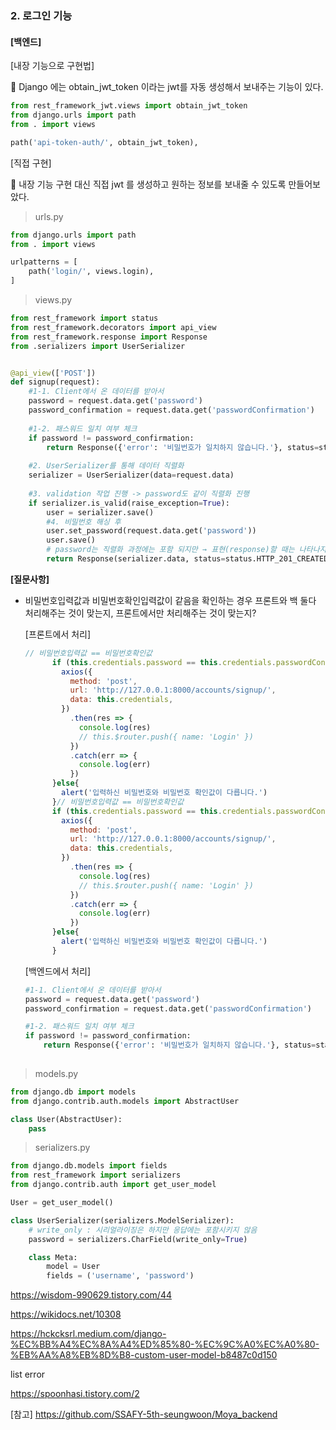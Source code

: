 ###

### 2. 로그인 기능

#### [백엔드]

[내장 기능으로 구현법]

🌷 Django 에는 obtain_jwt_token 이라는 jwt를 자동 생성해서 보내주는 기능이 있다.

```python
from rest_framework_jwt.views import obtain_jwt_token
from django.urls import path
from . import views

path('api-token-auth/', obtain_jwt_token),

```



[직접 구현]

🌻 내장 기능 구현 대신 직접 jwt 를 생성하고 원하는 정보를 보내줄 수 있도록 만들어보았다.

> urls.py

```python
from django.urls import path
from . import views

urlpatterns = [
    path('login/', views.login),
]

```



> views.py

```python
from rest_framework import status
from rest_framework.decorators import api_view
from rest_framework.response import Response
from .serializers import UserSerializer


@api_view(['POST'])
def signup(request):
	#1-1. Client에서 온 데이터를 받아서
    password = request.data.get('password')
    password_confirmation = request.data.get('passwordConfirmation')
		
	#1-2. 패스워드 일치 여부 체크
    if password != password_confirmation:
        return Response({'error': '비밀번호가 일치하지 않습니다.'}, status=status.HTTP_400_BAD_REQUEST)
		
	#2. UserSerializer를 통해 데이터 직렬화
    serializer = UserSerializer(data=request.data)
    
	#3. validation 작업 진행 -> password도 같이 직렬화 진행
    if serializer.is_valid(raise_exception=True):
        user = serializer.save()
        #4. 비밀번호 해싱 후 
        user.set_password(request.data.get('password'))
        user.save()
        # password는 직렬화 과정에는 포함 되지만 → 표현(response)할 때는 나타나지 않는다.
        return Response(serializer.data, status=status.HTTP_201_CREATED)
```

**[질문사항]**

- 비밀번호입력값과 비밀번호확인입력값이 같음을 확인하는 경우 프론트와 백 둘다 처리해주는 것이 맞는지, 프론트에서만 처리해주는 것이 맞는지?

  [프론트에서 처리]

  ```javascript
  // 비밀번호입력값 == 비밀번호확인값
        if (this.credentials.password == this.credentials.passwordConfirmation){
          axios({
            method: 'post',
            url: 'http://127.0.0.1:8000/accounts/signup/',
            data: this.credentials,
          })
            .then(res => {
              console.log(res)
              // this.$router.push({ name: 'Login' })
            })
            .catch(err => {
              console.log(err)
            })
        }else{
          alert('입력하신 비밀번호와 비밀번호 확인값이 다릅니다.')
        }// 비밀번호입력값 == 비밀번호확인값
        if (this.credentials.password == this.credentials.passwordConfirmation){
          axios({
            method: 'post',
            url: 'http://127.0.0.1:8000/accounts/signup/',
            data: this.credentials,
          })
            .then(res => {
              console.log(res)
              // this.$router.push({ name: 'Login' })
            })
            .catch(err => {
              console.log(err)
            })
        }else{
          alert('입력하신 비밀번호와 비밀번호 확인값이 다릅니다.')
        }
  ```

  [백엔드에서 처리]

  ```python
  #1-1. Client에서 온 데이터를 받아서
  password = request.data.get('password')
  password_confirmation = request.data.get('passwordConfirmation')

  #1-2. 패스워드 일치 여부 체크
  if password != password_confirmation:
      return Response({'error': '비밀번호가 일치하지 않습니다.'}, status=status.HTTP_400_BAD_REQUEST)
  		
  ```



> models.py

```python
from django.db import models
from django.contrib.auth.models import AbstractUser

class User(AbstractUser):
    pass
```



> serializers.py

```python
from django.db.models import fields
from rest_framework import serializers
from django.contrib.auth import get_user_model

User = get_user_model()

class UserSerializer(serializers.ModelSerializer):
    # write_only : 시리얼라이징은 하지만 응답에는 포함시키지 않음
    password = serializers.CharField(write_only=True)

    class Meta:
        model = User
        fields = ('username', 'password')
```



https://wisdom-990629.tistory.com/44

https://wikidocs.net/10308

https://hckcksrl.medium.com/django-%EC%BB%A4%EC%8A%A4%ED%85%80-%EC%9C%A0%EC%A0%80-%EB%AA%A8%EB%8D%B8-custom-user-model-b8487c0d150



list error

https://spoonhasi.tistory.com/2

[참고] https://github.com/SSAFY-5th-seungwoon/Moya_backend